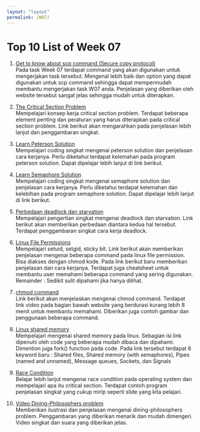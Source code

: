 ```yaml
---
layout: "layout"
permalink: /W07/
---
```


# Top 10 List of Week 07

1. [Get to know about scp command (Secure copy protocol)](https://blog.udemy.com/scp-command-in-linux/?utm_source=adwords&utm_medium=udemyads&utm_campaign=DSA_Catchall_la.EN_cc.ID&utm_term=_._ag_112265177716_._ad_475719959752_._de_c_._dm__._pl__._ti_aud-437743600002:dsa-399440795661_._li_9072596_._pd__._&gclid=Cj0KCQjwyZmEBhCpARIsALIzmnJzs_FN0y9KIunWn8EI-KzJ5ehGmd3MjzEx7PXxym7LwLHA2qptvuQaAtrtEALw_wcB)<br>
Pada task Week 07 terdapat command yang akan digunakan untuk mengerjakan task tersebut. Mengenal lebih baik dan option yang dapat digunakan untuk scp command sehingga dapat mempermudah membantu mengerjakan task W07 anda. Penjelasan yang diberikan oleh website tersebut sangat jelas sehingga mudah untuk diterapkan.

2. [The Critical Section Problem](https://www.guru99.com/process-synchronization.html)<br>
Mempelajari konsep kerja critical section problem. Terdapat beberapa element penting dan peraturan yang harus diterapkan pada critical section problem. Link berikut akan mengarahkan pada penjelasan lebih lanjut dan penggambaran singkat.

3. [Learn Peterson Solution](https://www.tutorialspoint.com/peterson-s-problem)<br>
Mempelajari coding singkat mengenai peterson solution dan penjelasan cara kerjanya. Perlu diketahui terdapat kelemahan pada program peterson solution. Dapat dipelajar lebih lanjut di link berikut.

4. [Learn Semaphore Solution](https://www.tutorialspoint.com/semaphores-in-operating-system)<br>
Mempelajari coding singkat mengenai semaphore solution dan penjelasan cara kerjanya. Perlu diketahui terdapat kelemahan dan kelebihan pada program semaphore solution. Dapat dipelajar lebih lanjut di link berikut. 

5. [Perbedaan deadlock dan starvation](https://www.geeksforgeeks.org/difference-between-deadlock-and-starvation-in-os/)<br>
Mempelajari pengertian singkat mengenai deadlock dan starvation. Link berikut akan memberikan perbedaan diantara kedua hal tersebut. Terdapat penggambaran singkat cara kerja deadlock.

6. [Linux File Permissions](https://www.cbtnuggets.com/blog/technology/system-admin/linux-file-permissions-understanding-setuid-setgid-and-the-sticky-bit)<br>
Mempelajari setuid, setgid, sticky bit. Link berikut akan memberikan penjelasan mengenai beberapa command pada linux file permission. Bisa diakses dengan chmod kode. Pada link berikut baru memberikan penjelasan dan cara kerjanya. Terdapat juga cheatsheet untuk membantu user memahami beberapa command yang sering digunakan. Remainder : Sedikit sulit dipahami jika hanya dilihat.
 
7. [chmod command](https://www.geeksforgeeks.org/chmod-command-linux/)<br>
Link berikut akan menjelaskan mengenai chmod command. Terdapat link video pada bagian bawah website yang berdurasi kurang lebih 8 menit untuk membantu memahami. Diberikan juga contoh gambar dan penggunaan beberapa command.

8. [Linux shared memory](https://opensource.com/article/19/4/interprocess-communication-linux-storage)<br>
Mempelajari mengenai shared memory pada linux. Sebagian isi link dipenuhi oleh code yang beberapa mudah dibaca dan dipahami. Dimention juga fork() function pada code.
Pada link tersebut terdapat 6 keyword baru : Shared files, Shared memory (with semaphores), Pipes (named and unnamed), Message queues, Sockets, dan Signals

9. [Race Condition](https://www.tutorialspoint.com/race-condition-critical-section-and-semaphore)<br>
Belajar lebih lanjut mengenai race condition pada operating system dan mempelajari apa itu critical section. Terdapat contoh program penjelasan singkat yang cukup mirip seperti slide yang kita pelajari.

10. [Video Dining-Philosophers problem](https://www.youtube.com/watch?v=NbwbQQB7xNQ)<br>
Memberikan ilustrasi dan penjelasan mengenai dining-philosophers problem. Penggambaran yang diberikan menarik dan mudah dimengeri. Video singkat dan suara yang diberikan jelas.
